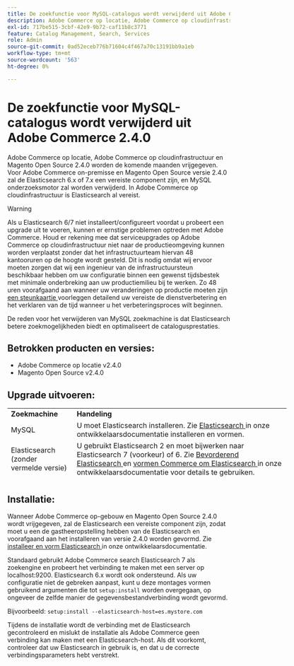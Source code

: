 ```yaml
---
title: De zoekfunctie voor MySQL-catalogus wordt verwijderd uit Adobe Commerce 2.4.0
description: Adobe Commerce op locatie, Adobe Commerce op cloudinfrastructuur en Magento Open Source 2.4.0 worden de komende maanden vrijgegeven. Voor Adobe Commerce on-premisse en Magento Open Source versie 2.4.0 zal de Elasticsearch 6.x of 7.x een vereiste component zijn, en MySQL onderzoeksmotor zal worden verwijderd. In Adobe Commerce op cloudinfrastructuur is Elasticsearch al vereist.
exl-id: 717be515-3cbf-42e9-9b72-caf11b8c3771
feature: Catalog Management, Search, Services
role: Admin
source-git-commit: 0ad52eceb776b71604c4f467a70c13191bb9a1eb
workflow-type: tm+mt
source-wordcount: '563'
ht-degree: 0%

---
```


# De zoekfunctie voor MySQL-catalogus wordt verwijderd uit Adobe Commerce 2.4.0

Adobe Commerce op locatie, Adobe Commerce op cloudinfrastructuur en Magento Open Source 2.4.0 worden de komende maanden vrijgegeven. Voor Adobe Commerce on-premisse en Magento Open Source versie 2.4.0 zal de Elasticsearch 6.x of 7.x een vereiste component zijn, en MySQL onderzoeksmotor zal worden verwijderd. In Adobe Commerce op cloudinfrastructuur is Elasticsearch al vereist.

>[!WARNING]
>
>Als u Elasticsearch 6/7 niet installeert/configureert voordat u probeert een upgrade uit te voeren, kunnen er ernstige problemen optreden met Adobe Commerce. Houd er rekening mee dat serviceupgrades op Adobe Commerce op cloudinfrastructuur niet naar de productieomgeving kunnen worden verplaatst zonder dat het infrastructuurteam hiervan 48 kantooruren op de hoogte wordt gesteld. Dit is nodig omdat wij ervoor moeten zorgen dat wij een ingenieur van de infrastructuursteun beschikbaar hebben om uw configuratie binnen een gewenst tijdsbestek met minimale onderbreking aan uw productiemilieu bij te werken. Zo 48 uren voorafgaand aan wanneer uw veranderingen op productie moeten zijn [ een steunkaartje ](/help/help-center-guide/help-center/magento-help-center-user-guide.md#submit-ticket) voorleggen detailend uw vereiste de dienstverbetering en het verklaren van de tijd wanneer u het verbeteringsproces wilt beginnen.

De reden voor het verwijderen van MySQL zoekmachine is dat Elasticsearch betere zoekmogelijkheden biedt en optimaliseert de catalogusprestaties.

## Betrokken producten en versies:

* Adobe Commerce op locatie v2.4.0
* Magento Open Source v2.4.0

## Upgrade uitvoeren:

<table style="height: 164px; width: 632.2px;">
<tbody>
<tr>
<td class="wysiwyg-text-align-center" style="width: 133px;"><strong>Zoekmachine</strong></td>
<td class="wysiwyg-text-align-center" style="width: 478.2px;"><strong>Handeling</strong></td>
</tr>
<tr>
<td class="wysiwyg-text-align-center" style="width: 133px;">MySQL</td>
<td style="width: 478.2px;">U moet Elasticsearch installeren. Zie <a href="https://devdocs.magento.com/guides/v2.3/config-guide/elasticsearch/es-overview.html"> Elasticsearch </a> in onze ontwikkelaarsdocumentatie installeren en vormen.</td>
</tr>
<tr>
<td class="wysiwyg-text-align-center" style="width: 133px;">Elasticsearch (zonder vermelde versie)</td>
<td style="width: 478.2px;">U gebruikt Elasticsearch 2 en moet bijwerken naar Elasticsearch 7 (voorkeur) of 6. Zie <a href="https://devdocs.magento.com/guides/v2.3/config-guide/elasticsearch/es-overview.html#es-upgrade6"> Bevorderend Elasticsearch </a> en <a href="https://devdocs.magento.com/guides/v2.3/config-guide/elasticsearch/configure-magento.html"> vormen Commerce om Elasticsearch </a> in onze ontwikkelaarsdocumentatie voor details te gebruiken.</td>
</tr>
<tr>
<td class="wysiwyg-text-align-center" style="width: 133px;">ELASTICSEARCH 5</td>
<td style="width: 478.2px;">Elasticsearch 5 heeft zijn <a href="https://www.elastic.co/support/eol"> Eind van het Leven </a> bereikt en is afgekeurd in Adobe Commerce 2.4.0. Bijwerken naar Elasticsearch 7 (voorkeur) of 6.</td>
</tr>
<tr>
<td class="wysiwyg-text-align-center" style="width: 133px;">Elasticsearch 6 of 7</td>
<td style="width: 478.2px;">U hoeft geen aanvullende stappen uit te voeren voordat u de upgrade naar Adobe Commerce 2.4.0 uitvoert.</td>
</tr>
<tr>
<td class="wysiwyg-text-align-center" style="width: 133px;">Extensie door derden</td>
<td style="width: 478.2px;">U hoeft Elasticsearch niet te installeren. Adobe Commerce raadt u aan contact op te nemen met de leverancier van het zoekprogramma om te bepalen of uw extensie volledig compatibel is met Adobe Commerce 2.4.0.</td>
</tr>
</tbody>
</table>

## Installatie:

Wanneer Adobe Commerce op-gebouw en Magento Open Source 2.4.0 wordt vrijgegeven, zal de Elasticsearch een vereiste component zijn, zodat moet u een de gastheeropstelling hebben van de Elasticsearch en voorafgaand aan het installeren van versie 2.4.0 worden gevormd. Zie [ installeer en vorm Elasticsearch ](https://devdocs.magento.com/guides/v2.3/config-guide/elasticsearch/es-overview.html) in onze ontwikkelaarsdocumentatie.

Standaard gebruikt Adobe Commerce search Elasticsearch 7 als zoekengine en probeert het verbinding te maken met een server op localhost:9200. Elasticsearch 6.x wordt ook ondersteund. Als uw configuratie niet de gebreken aanpast, kunt u deze montages vormen gebruikend argumenten die tot `setup:install` worden overgegaan, op ongeveer de zelfde manier de gegevensbestandverbinding wordt gevormd.

Bijvoorbeeld: `setup:install --elasticsearch-host=es.mystore.com`

Tijdens de installatie wordt de verbinding met de Elasticsearch gecontroleerd en mislukt de installatie als Adobe Commerce geen verbinding kan maken met een Elasticsearch-host. Als dit voorkomt, controleer dat uw Elasticsearch in gebruik is, en dat u de correcte verbindingsparameters hebt verstrekt.
